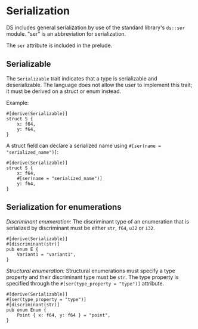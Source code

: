 # Serialization

DS includes general serialization by use of the standard library's `ds::ser` module. "ser" is an abbreviation for serialization.

The `ser` attribute is included in the prelude.

## Serializable

The `Serializable` trait indicates that a type is serializable and deserializable. The language does not allow the user to implement this trait; it must be derived on a struct or enum instead.

Example:

```ds
#[derive(Serializable)]
struct S {
    x: f64,
    y: f64,
}
```

A struct field can declare a serialized name using `#[ser(name = "serialized_name")]`:

```ds
#[derive(Serializable)]
struct S {
    x: f64,
    #[ser(name = "serialized_name")]
    y: f64,
}
```

## Serialization for enumerations

_Discriminant enumeration:_ The discriminant type of an enumeration that is serialized by discriminant must be either `str`, `f64`, `u32` or `i32`.

```ds
#[derive(Serializable)]
#[discriminant(str)]
pub enum E {
    Variant1 = "variant1",
}
```

_Structural enumeration:_ Structural enumerations must specify a type property and their discriminant type must be `str`. The type property is specified through the `#[ser(type_property = "type")]` attribute.

```ds
#[derive(Serializable)]
#[ser(type_property = "type")]
#[discriminant(str)]
pub enum Enum {
    Point { x: f64, y: f64 } = "point",
}
```